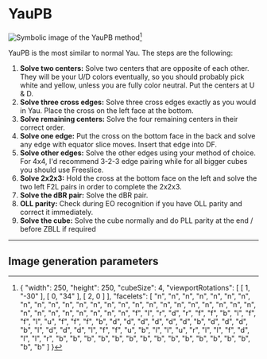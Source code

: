 # YauPB
<image class="right" alt="Symbolic image of the YauPB method" src="/images/yau/yaupb/yaupb.png">[^yaupb]<br>

YauPB is the most similar to normal Yau. The steps are the following:
1. **Solve two centers:** Solve two centers that are opposite of each other. They will be your U/D colors eventually, so you should probably pick white and yellow, unless you are fully color neutral. Put the centers at U & D.
2. **Solve three cross edges:** Solve three cross edges exactly as you would in Yau. Place the cross on the left face at the bottom.
3. **Solve remaining centers:** Solve the four remaining centers in their correct order.
4. **Solve one edge:** Put the cross on the bottom face in the back and solve any edge with equator slice moves. Insert that edge into DF.
5. **Solve other edges:** Solve the other edges using your method of choice. For 4x4, I'd recommend 3-2-3 edge pairing while for all bigger cubes you should use Freeslice.
6. **Solve 2x2x3:** Hold the cross at the bottom face on the left and solve the two left F2L pairs in order to complete the 2x2x3.
7. **Solve the dBR pair:** Solve the dBR pair.
8. **OLL parity:** Check during EO recognition if you have OLL parity and correct it immediately.
9. **Solve the cube:** Solve the cube normally and do PLL parity at the end / before ZBLL if required

<hr>

## Image generation parameters
[^yaupb]: { "width": 250, "height": 250, "cubeSize": 4, "viewportRotations": [ [ 1, "-30" ], [ 0, "34" ], [ 2, 0 ] ], "facelets": [ "n", "n", "n", "n", "n", "n", "n", "n", "n", "n", "n", "n", "n", "n", "n", "n", "n", "n", "n", "n", "n", "n", "n", "n", "n", "n", "n", "n", "n", "n", "n", "n", "f", "l", "r", "d", "r", "f", "f", "b", "l", "f", "f", "l", "u", "f", "f", "f", "b", "d", "d", "d", "d", "d", "d", "b", "d", "d", "d", "b", "l", "d", "d", "d", "l", "f", "f", "u", "b", "l", "l", "u", "r", "l", "l", "f", "d", "l", "l", "r", "b", "b", "b", "b", "b", "b", "b", "b", "b", "b", "b", "b", "b", "b", "b", "b" ] }